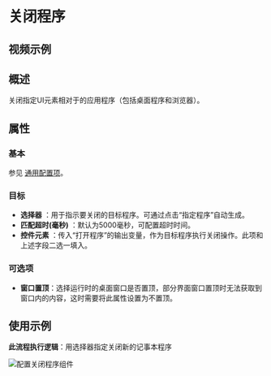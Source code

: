 # 关闭程序

## 视频示例

## 概述

关闭指定UI元素相对于的应用程序（包括桌面程序和浏览器）。

## 属性

### 基本

参见 [通用配置项](../Appendix/CommonConfigurationItems.md)。

### 目标

- **选择器** ：用于指示要关闭的目标程序。可通过点击“指定程序”自动生成。
- **匹配超时(毫秒)** ：默认为5000毫秒，可配置超时时间。
- **控件元素** ：传入“打开程序”的输出变量，作为目标程序执行关闭操作。此项和上述字段二选一填入。

### 可选项

- **窗口置顶**：选择运行时的桌面窗口是否置顶，部分界面窗口置顶时无法获取到窗口内的内容，这时需要将此属性设置为不置顶。

## 使用示例

**此流程执行逻辑**：用选择器指定关闭新的记事本程序

![配置关闭程序组件](https://docimages.blob.core.chinacloudapi.cn/images/Activities/closeApp-2.png)
